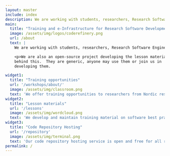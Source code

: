 ```yaml
---
layout: master
include: index
description: We are working with students, researchers, Research Software Engineers from all disciplines and national e-infrastructure partners to advance FAIRness of Software management and development practices so that research groups can collaboratively develop, review, discuss, test, share and reuse their codes.
main:
  title: "Training and e-Infrastructure for Research Software Development"
  image: /assets/img/logos/coderefinery.png
  url: /about
  text: |
    We are working with students, researchers, Research Software Engineers from all disciplines and national e-infrastructure partners to advance FAIRness of Software management and development practices so that research groups can collaboratively develop, review, discuss, test, share and reuse their codes.</p>

    <p>We are also an open-source project developing the lesson materials
    behind this.  They are generic, anyone may use them or join us in
    developing them.

widget1:
  title: "Training opportunities"
  url: '/workshops/about/'
  image: /assets/img/classroom.png
  text: 'We offer training opportunities to researchers from Nordic research groups and projects to learn basic-to-advanced research computing skills and become confident in using state-of-the-art tools and practices from modern collaborative software engineering.'
widget2:
  title: "Lesson materials"
  url: '/lessons'
  image: /assets/img/wordcloud.png
  text: 'We develop and maintain training material on software best practices for researchers that already write code. Our material addresses all academic disciplines and tries to be as programming language-independent as possible.'
widget3:
  title: "Code Repository Hosting"
  url: '/repository'
  image: /assets/img/terminal.png
  text: 'Our code repository hosting service is open and free for all researchers based in Nordic universities and research institutes. Please contact us if you would like to use these services.'
permalink: /
---
```

